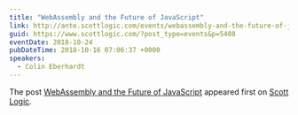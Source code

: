 ```yaml
---
title: "WebAssembly and the Future of JavaScript"
link: http://ante.scottlogic.com/events/webassembly-and-the-future-of-javascript/
guid: https://www.scottlogic.com/?post_type=events&p=5408
eventDate: 2018-10-24
pubDateTime: 2018-10-16 07:06:37 +0000
speakers:
  - Colin Eberhardt
---
```


<p>The post <a rel="nofollow" href="http://ante.scottlogic.com/events/webassembly-and-the-future-of-javascript/">WebAssembly and the Future of JavaScript</a> appeared first on <a rel="nofollow" href="http://ante.scottlogic.com">Scott Logic</a>.</p>